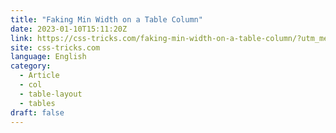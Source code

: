 ```yaml
---
title: "Faking Min Width on a Table Column"
date: 2023-01-10T15:11:20Z
link: https://css-tricks.com/faking-min-width-on-a-table-column/?utm_medium=RSS&utm_source=news.12bit.vn
site: css-tricks.com
language: English
category:
  - Article
  - col
  - table-layout
  - tables
draft: false
---
```

